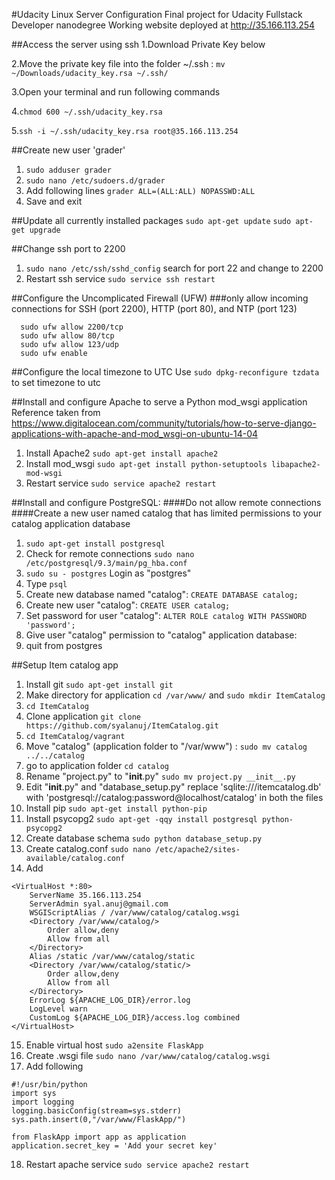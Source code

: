#Udacity Linux Server Configuration
Final project for Udacity Fullstack Developer nanodegree
Working website deployed at http://35.166.113.254


##Access the server using ssh
1.Download Private Key below

2.Move the private key file into the folder ~/.ssh : `mv ~/Downloads/udacity_key.rsa ~/.ssh/`

3.Open your terminal and run following commands

4.`chmod 600 ~/.ssh/udacity_key.rsa`

5.`ssh -i ~/.ssh/udacity_key.rsa root@35.166.113.254`

##Create  new user 'grader'
1. `sudo adduser grader`
2. `sudo nano /etc/sudoers.d/grader`
3. Add following lines `grader ALL=(ALL:ALL) NOPASSWD:ALL`
4. Save and exit

##Update all currently installed packages
`sudo apt-get update`
`sudo apt-get upgrade`

##Change ssh port to 2200
1. `sudo nano /etc/ssh/sshd_config` search for port 22 and change to 2200
2. Restart ssh service `sudo service ssh restart`

##Configure the Uncomplicated Firewall (UFW)
###only allow incoming connections for SSH (port 2200), HTTP (port 80), and NTP (port 123)
  ```
    sudo ufw allow 2200/tcp
    sudo ufw allow 80/tcp
    sudo ufw allow 123/udp
    sudo ufw enable 
  ```
  
##Configure the local timezone to UTC
Use `sudo dpkg-reconfigure tzdata` to set timezone to utc

##Install and configure Apache to serve a Python mod_wsgi application
Reference taken from https://www.digitalocean.com/community/tutorials/how-to-serve-django-applications-with-apache-and-mod_wsgi-on-ubuntu-14-04

1. Install Apache2 `sudo apt-get install apache2`
2. Install mod_wsgi `sudo apt-get install python-setuptools libapache2-mod-wsgi`
3. Restart service `sudo service apache2 restart`

##Install and configure PostgreSQL:
####Do not allow remote connections
####Create a new user named catalog that has limited permissions to your catalog application database

1. `sudo apt-get install postgresql`
2. Check for remote connections `sudo nano /etc/postgresql/9.3/main/pg_hba.conf`
3. `sudo su - postgres` Login as "postgres"
4. Type `psql` 
5. Create new database named "catalog": `CREATE DATABASE catalog;`
6. Create new user "catalog": `CREATE USER catalog;`
7. Set password for user "catalog": `ALTER ROLE catalog WITH PASSWORD 'password';`
8. Give user "catalog" permission to "catalog" application database: 
9. quit from postgres

##Setup Item catalog app
1. Install git `sudo apt-get install git`
2. Make directory for application `cd /var/www/` and `sudo mkdir ItemCatalog`
3. `cd ItemCatalog`
4. Clone application `git clone https://github.com/syalanuj/ItemCatalog.git`
5. `cd ItemCatalog/vagrant`
6. Move "catalog" (application folder to "/var/www") : `sudo mv catalog ../../catalog`
7. go to application folder `cd catalog`
8. Rename "project.py" to "__init__.py" `sudo mv project.py __init__.py`
9. Edit "__init__.py" and "database_setup.py" replace 'sqlite:///itemcatalog.db' with 'postgresql://catalog:password@localhost/catalog' in both the files
10. Install pip `sudo apt-get install python-pip`
11. Install psycopg2 `sudo apt-get -qqy install postgresql python-psycopg2`
12. Create database schema `sudo python database_setup.py`
13. Create catalog.conf `sudo nano /etc/apache2/sites-available/catalog.conf`
14. Add

```
<VirtualHost *:80>
    ServerName 35.166.113.254
    ServerAdmin syal.anuj@gmail.com
    WSGIScriptAlias / /var/www/catalog/catalog.wsgi
    <Directory /var/www/catalog/>
        Order allow,deny
        Allow from all
    </Directory>
    Alias /static /var/www/catalog/static
    <Directory /var/www/catalog/static/>
        Order allow,deny
        Allow from all
    </Directory>
    ErrorLog ${APACHE_LOG_DIR}/error.log
    LogLevel warn
    CustomLog ${APACHE_LOG_DIR}/access.log combined
</VirtualHost>
```

15. Enable virtual host `sudo a2ensite FlaskApp`
16. Create .wsgi file `sudo nano /var/www/catalog/catalog.wsgi`
17. Add following
```
#!/usr/bin/python
import sys
import logging
logging.basicConfig(stream=sys.stderr)
sys.path.insert(0,"/var/www/FlaskApp/")

from FlaskApp import app as application
application.secret_key = 'Add your secret key'
```

18. Restart apache service `sudo service apache2 restart`
